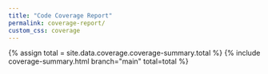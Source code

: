 ```yaml
---
title: "Code Coverage Report"
permalink: coverage-report/
custom_css: coverage
---
```


<div>
  {% assign total = site.data.coverage.coverage-summary.total %}
  {% include coverage-summary.html branch="main" total=total %}
</div>
